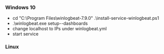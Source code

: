 ### Windows 10
- cd "C:\Program Files\winlogbeat-7.9.0\" .\install-service-winlogbeat.ps1
- .\winlogbeat.exe setup--dashboards
- change localhost to IPs under winlogbeat.yml
- start service

### Linux
